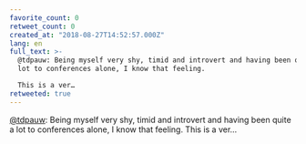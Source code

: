 ```yaml
---
favorite_count: 0
retweet_count: 0
created_at: "2018-08-27T14:52:57.000Z"
lang: en
full_text: >-
  @tdpauw: Being myself very shy, timid and introvert and having been quite a
  lot to conferences alone, I know that feeling.

  This is a ver…
retweeted: true
---
```


[@tdpauw](https://twitter.com/tdpauw): Being myself very shy, timid and
introvert and having been quite a lot to conferences alone, I know that feeling.
This is a ver…
